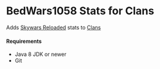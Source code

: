 # BedWars1058 Stats for Clans 
Adds [Skywars Reloaded](https://www.spigotmc.org/resources/skywarsreloaded-updated-recoded-1-16-support-new-features-1-8x-1-16x.69436/) stats to [Clans](https://www.spigotmc.org/resources/clans-for-party-and-friends-extended.13890/)
#### Requirements
* Java 8 JDK or newer
* Git